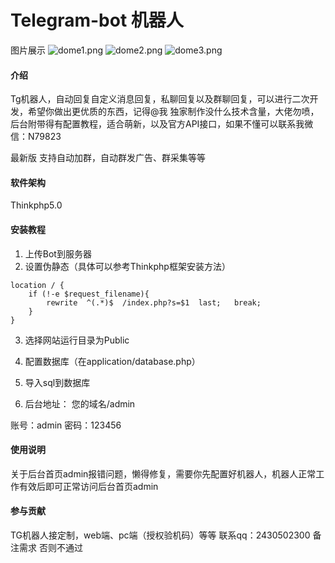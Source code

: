 # Telegram-bot 机器人 

图片展示
![](https://images.gitee.com/uploads/images/2021/0428/120501_1e73c9be_4920524.png "dome1.png")
![](https://images.gitee.com/uploads/images/2021/0428/120554_aee93e23_4920524.png "dome2.png")
![](https://images.gitee.com/uploads/images/2021/0428/120603_502e0d6e_4920524.png "dome3.png")

#### 介绍
Tg机器人，自动回复自定义消息回复，私聊回复以及群聊回复，可以进行二次开发，希望你做出更优质的东西，记得@我
独家制作没什么技术含量，大佬勿喷，后台附带得有配置教程，适合萌新，以及官方API接口，如果不懂可以联系我微信：N79823

最新版 支持自动加群，自动群发广告、群采集等等

#### 软件架构
Thinkphp5.0


#### 安装教程

1.  上传Bot到服务器
2.  设置伪静态（具体可以参考Thinkphp框架安装方法）

```
location / {
	if (!-e $request_filename){
		rewrite  ^(.*)$  /index.php?s=$1  last;   break;
	}
}
```
3. 选择网站运行目录为Public

4. 配置数据库（在application/database.php）

5. 导入sql到数据库

6. 后台地址： 您的域名/admin 

账号：admin 密码：123456

#### 使用说明

关于后台首页admin报错问题，懒得修复，需要你先配置好机器人，机器人正常工作有效后即可正常访问后台首页admin

#### 参与贡献

TG机器人接定制，web端、pc端（授权验机码）等等 联系qq：2430502300 备注需求 否则不通过

